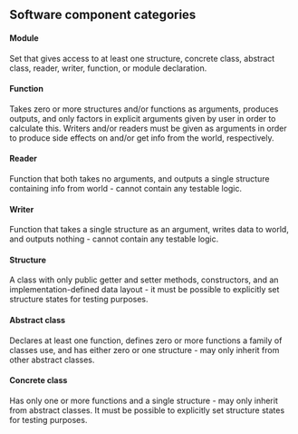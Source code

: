 ## Software component categories

#### Module
Set that gives access to at least one structure, concrete class, abstract class, reader, writer, function, or module declaration.

#### Function
Takes zero or more structures and/or functions as arguments, produces outputs, and only
factors in explicit arguments given by user in order to calculate this. Writers and/or
readers must be given as arguments in order to produce side effects on and/or get info
from the world, respectively.

#### Reader
Function that both takes no arguments, and outputs a single structure
containing info from world - cannot contain any testable logic.

#### Writer
Function that takes a single structure as an argument, writes data to world, and outputs
nothing - cannot contain any testable logic.

#### Structure
A class with only public getter and setter methods,
constructors, and an implementation-defined data layout - it must
be possible to explicitly set structure states for testing purposes.

#### Abstract class
Declares at least one function, defines zero or more functions a family of classes use, and has either zero or one structure - may only inherit from other abstract classes.

#### Concrete class
Has only one or more functions and a single structure - may only inherit from abstract classes. It must
be possible to explicitly set structure states for testing purposes.